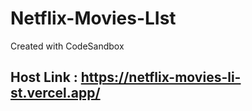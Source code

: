 # Netflix-Movies-LIst
Created with CodeSandbox
## Host Link : https://netflix-movies-li-st.vercel.app/
